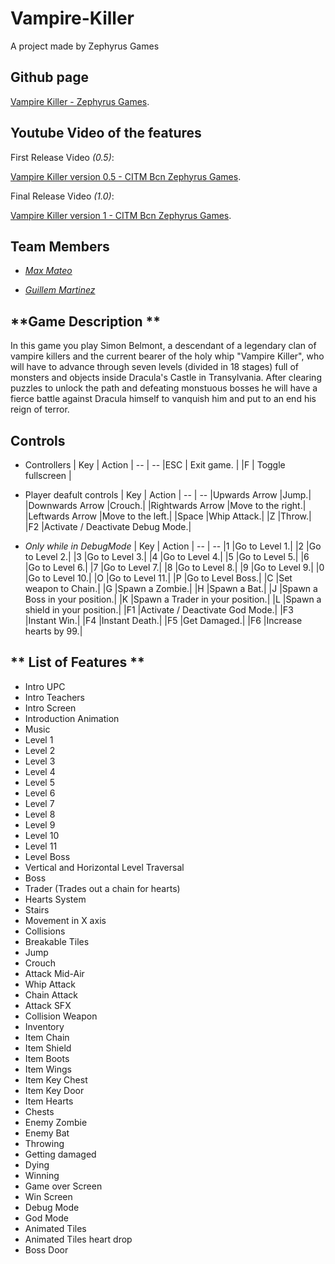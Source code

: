 # **Vampire-Killer**
A project made by Zephyrus Games

## **Github page**

[Vampire Killer - Zephyrus Games](https://github.com/M4xp0w3rg4m3s/Vampire-Killer).

## **Youtube Video of the features**

First Release Video *(0.5)*:

[Vampire Killer version 0.5 - CITM Bcn Zephyrus Games]((https://www.youtube.com/watch?v=6NMuUqSo27c)).

Final Release Video *(1.0)*:

[Vampire Killer version 1 - CITM Bcn Zephyrus Games]().

## **Team Members**

* *[Max Mateo](https://github.com/M4xp0w3rg4m3s)*

* *[Guillem Martinez](https://github.com/GuillemDev)*

## **Game Description **

In this game you play Simon Belmont,
a descendant of a legendary clan of 
vampire killers and the current bearer 
of the holy whip "Vampire Killer", 
who will have to advance through seven levels 
(divided in 18 stages) full of monsters and
objects inside Dracula's Castle in Transylvania.
After clearing puzzles to unlock the path and
defeating monstuous bosses he will have a 
fierce battle against Dracula himself to 
vanquish him and put to an end his reign 
of terror.

## **Controls**

* Controllers
| Key | Action |
-- | --
|ESC | Exit game. |
|F | Toggle fullscreen |

* Player deafult controls
| Key | Action |
-- | --
|Upwards Arrow |Jump.|
|Downwards Arrow |Crouch.|
|Rightwards Arrow |Move to the right.|
|Leftwards Arrow |Move to the left.|
|Space |Whip Attack.|
|Z |Throw.|
|F2 |Activate / Deactivate Debug Mode.|

* *Only while in DebugMode*
| Key | Action |
-- | --
|1 |Go to Level 1.|
|2 |Go to Level 2.|
|3 |Go to Level 3.|
|4 |Go to Level 4.|
|5 |Go to Level 5.|
|6 |Go to Level 6.|
|7 |Go to Level 7.|
|8 |Go to Level 8.|
|9 |Go to Level 9.|
|0 |Go to Level 10.|
|O |Go to Level 11.|
|P |Go to Level Boss.|
|C |Set weapon to Chain.|
|G |Spawn a Zombie.|
|H |Spawn a Bat.|
|J |Spawn a Boss in your position.|
|K |Spawn a Trader in your position.|
|L |Spawn a shield in your position.|
|F1 |Activate / Deactivate God Mode.|
|F3 |Instant Win.|
|F4 |Instant Death.|
|F5 |Get Damaged.|
|F6 |Increase hearts by 99.|

## ** List of Features **

* Intro UPC
* Intro Teachers
* Intro Screen
* Introduction Animation
* Music
* Level 1
* Level 2
* Level 3
* Level 4
* Level 5
* Level 6
* Level 7
* Level 8
* Level 9
* Level 10
* Level 11
* Level Boss
* Vertical and Horizontal Level Traversal
* Boss
* Trader (Trades out a chain for hearts)
* Hearts System
* Stairs
* Movement in X axis
* Collisions
* Breakable Tiles
* Jump
* Crouch
* Attack Mid-Air
* Whip Attack
* Chain Attack
* Attack SFX
* Collision Weapon
* Inventory
* Item Chain
* Item Shield
* Item Boots
* Item Wings
* Item Key Chest
* Item Key Door
* Item Hearts
* Chests
* Enemy Zombie
* Enemy Bat
* Throwing
* Getting damaged
* Dying
* Winning
* Game over Screen
* Win Screen
* Debug Mode
* God Mode
* Animated Tiles
* Animated Tiles heart drop
* Boss Door